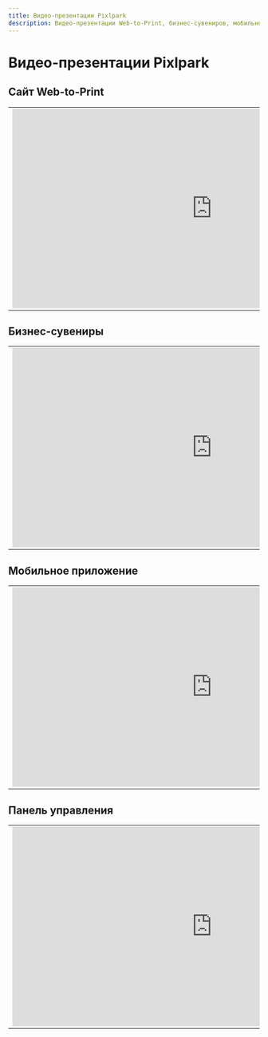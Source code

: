 ```yaml
---
title: Видео-презентации Pixlpark
description: Видео-презентации Web-to-Print, бизнес-сувениров, мобильного приложения и панели управления
---
```


# Видео-презентации Pixlpark

## Сайт Web-to-Print
<table>
<tr>
<td width="800"><iframe width="800" height="400" src="https://www.youtube.com/embed/jhX9BlKypJg" frameborder="0" allowfullscreen></iframe></td>
</tr>
</table>

## Бизнес-сувениры
<table>
<tr>
<td width="800"><iframe width="800" height="400" src="https://www.youtube.com/embed/uWlQy3epnhI?start=428" frameborder="0" allowfullscreen></iframe></td>
</tr>
</table>

## Мобильное приложение
<table>
<tr>
<td width="800"><iframe width="800" height="400" src="https://www.youtube.com/embed/ATxwrEUzkyk?start=4" frameborder="0" allowfullscreen></iframe></td>
</tr>
</table>

## Панель управления
<table>
<tr>
<td width="800"><iframe width="800" height="400" src="https://www.youtube.com/embed/oalWAqcdh30?start=2" frameborder="0" allowfullscreen></iframe></td>
</tr>
</table>